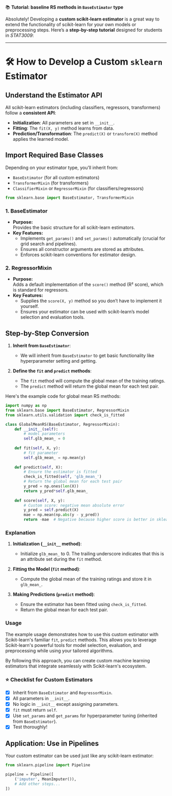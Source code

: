 📚 **Tutorial: baseline RS methods in `BaseEstimator` type**

Absolutely! Developing a **custom scikit-learn estimator** is a great way to extend the functionality of scikit-learn for your own models or preprocessing steps. Here’s a **step-by-step tutorial** designed for students in _STAT3009_:

---

# 🛠️ How to Develop a Custom `sklearn` Estimator

## **Understand the Estimator API**

All scikit-learn estimators (including classifiers, regressors, transformers) follow a **consistent API**:

- **Initialization**: All parameters are set in `__init__`.
- **Fitting**: The `fit(X, y)` method learns from data.
- **Prediction/Transformation**: The `predict(X)` or `transform(X)` method applies the learned model.

## **Import Required Base Classes**

Depending on your estimator type, you’ll inherit from:

- `BaseEstimator` (for all custom estimators)
- `TransformerMixin` (for transformers)
- `ClassifierMixin` or `RegressorMixin` (for classifiers/regressors)

```python
from sklearn.base import BaseEstimator, TransformerMixin
```


### **1. BaseEstimator**
- **Purpose:**  
  Provides the basic structure for all scikit-learn estimators.
- **Key Features:**  
  - Implements `get_params()` and `set_params()` automatically (crucial for grid search and pipelines).
  - Ensures all constructor arguments are stored as attributes.
  - Enforces scikit-learn conventions for estimator design.

### **2. RegressorMixin**
- **Purpose:**  
  Adds a default implementation of the `score()` method (R² score), which is standard for regressors.
- **Key Features:**  
  - Supplies the `score(X, y)` method so you don’t have to implement it yourself.
  - Ensures your estimator can be used with scikit-learn’s model selection and evaluation tools.


## Step-by-Step Conversion

1. **Inherit from `BaseEstimator`**:
   - We will inherit from `BaseEstimator` to get basic functionality like hyperparameter setting and getting.

2. **Define the `fit` and `predict` methods**:
   - The `fit` method will compute the global mean of the training ratings.
   - The `predict` method will return the global mean for each test pair.

Here's the example code for global mean RS methods:

```python
import numpy as np
from sklearn.base import BaseEstimator, RegressorMixin
from sklearn.utils.validation import check_is_fitted

class GlobalMeanRS(BaseEstimator, RegressorMixin):
    def __init__(self):
        # model parameters
        self.glb_mean_ = 0
    
    def fit(self, X, y):
        # fit parameter
        self.glb_mean_ = np.mean(y)
    
    def predict(self, X):
        # Ensure the estimator is fitted
        check_is_fitted(self, 'glb_mean_')
        # Return the global mean for each test pair
        y_pred = np.ones(len(X))
        return y_pred*self.glb_mean_
    
    def score(self, X, y):
        # Custom score: negative mean absolute error
        y_pred = self.predict(X)
        mae = np.mean(np.abs(y - y_pred))
        return -mae  # Negative because higher score is better in sklearn
```

### Explanation

1. **Initialization (`__init__` method)**:
   - Initialize `glb_mean_` to 0. The trailing underscore indicates that this is an attribute set during the `fit` method.

2. **Fitting the Model (`fit` method)**:
   - Compute the global mean of the training ratings and store it in `glb_mean_`.

3. **Making Predictions (`predict` method)**:
   - Ensure the estimator has been fitted using `check_is_fitted`.
   - Return the global mean for each test pair.

### Usage

The example usage demonstrates how to use this custom estimator with Scikit-learn's familiar `fit`, `predict` methods. This allows you to leverage Scikit-learn's powerful tools for model selection, evaluation, and preprocessing while using your tailored algorithms.

By following this approach, you can create custom machine learning estimators that integrate seamlessly with Scikit-learn's ecosystem.

### ⭐️ **Checklist for Custom Estimators**

- [x] Inherit from `BaseEstimator` and `RegressorMixin`.
- [x] All parameters in `__init__`.
- [x] No logic in `__init__` except assigning parameters.
- [x] `fit` must return `self`.
- [x] Use `set_params` and `get_params` for hyperparameter tuning (inherited from `BaseEstimator`).
- [x] Test thoroughly!

## **Application: Use in Pipelines**

Your custom estimator can be used just like any scikit-learn estimator:

```python
from sklearn.pipeline import Pipeline

pipeline = Pipeline([
    ('imputer', MeanImputer()),
    # Add other steps...
])
```